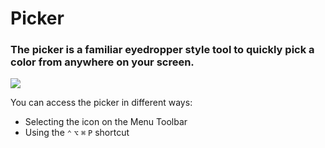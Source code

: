 # Picker

<h3 class="font-hairline">
  The picker is a familiar eyedropper style tool to quickly pick a color from anywhere on your screen.
</h3>

<img
  class="h-auto max-w-md"
  src="/img/color-picker.png"
/>

You can access the picker in different ways:

- Selecting the icon on the Menu Toolbar
- Using the `⌃` `⌥` `⌘` `P` shortcut
